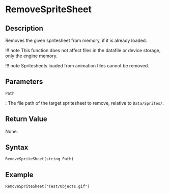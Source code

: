 # RemoveSpriteSheet

## Description
Removes the given spritesheet from memory, if it is already loaded.

!!! note
    This function does not affect files in the datafile or device storage, only the engine memory.

!!! note
    Spritesheets loaded from animation files cannot be removed.

## Parameters
`Path`

:   The file path of the target spritesheet to remove, relative to `Data/Sprites/`.

## Return Value
None.

## Syntax
```
RemoveSpriteSheet(string Path)
```

## Example
```
RemoveSpriteSheet("Test/Objects.gif")
```
